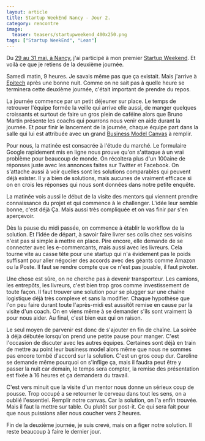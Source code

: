 ```yaml
---
layout: article
title: Startup WeekEnd Nancy - Jour 2.
category: rencontre
image:
  teaser: teasers/startupweekend_400x250.png
tags: ["Startup WeekEnd", "Lean"]
---
```



Du [29 au 31 mai, à Nancy](http://www.up.co/communities/france/nancy/startup-weekend/5866), j'ai participé à mon premier [Startup Weekend](http://startupweekend.org/). Et voilà ce que je retiens de la deuxième journée.

Samedi matin, 9 heures. Je savais même pas que ça existait. Mais j'arrive à [Epitech](http://www.epitech.eu/nancy/ecole-informatique-nancy.aspx) après une bonne nuit. Comme on ne sait pas à quelle heure se terminera cette deuxième journée, c'était important de prendre du repos.

La journée commence par un petit déjeuner sur place. Le temps de retrouver l'équipe formée la veille qui arrive elle aussi, de manger quelques croissants et surtout de faire un gros plein de caféine alors que Bruno Martin présente les coachs qui pourrons nous venir en aide durant la journée. Et pour finir le lancement de la journée, chaque équipe part dans la salle qui lui est attribuée avec un grand [Business Model Canvas](http://en.wikipedia.org/wiki/Business_Model_Canvas) à remplir.

Pour nous, la matinée est consacrée à l'étude du marché. Le formulaire Google rapidement mis en ligne nous prouve qu'on s'attaque à un vrai problème pour beaucoup de monde. On récoltera plus d'un 100aine de réponses juste avec les annonces faites sur Twitter et Facebook. On s'attache aussi à voir quelles sont les solutions comparables qui peuvent déjà exister. Il y a bien de solutions, mais aucunes de vraiment efficace si on en crois les réponses qui nous sont données dans notre petite enquête.

La matinée vois aussi le début de la visite des mentors qui viennent prendre connaissance du projet et qui commence à le challenger. L'idée leur semble bonne, c'est déjà Ça. Mais aussi très compliquée et on vas finir par s'en aperçevoir.

Dès la pause du midi passée, on commence à établir le workflow de la solution. Et l'idée de départ, à savoir faire livrer ses colis chez ses voisins n'est pas si simple à mettre en place. Pire encore, elle demande de se connecter avec les e-commercants, mais aussi avec les livreurs. Cela tourne vite au casse tête pour une startup qui n'a évidement pas le poids suffisant pour aller négocier des accords avec des géants comme Amazon ou la Poste. Il faut se rendre compte que ce n'est pas jouable, il faut pivoter.

Une chose est sûre, on ne cherche pas à devenir transporteur. Les camions, les entrepôts, les livreurs, c'est bien trop gros comme investissement de toute façon. Il faut trouver une solution pour se plugger sur une chaîne logistique déjà très complexe et sans la modifier. Chaque hypothèse que l'on peu faire durant toute l'après-midi est aussitôt remise en cause par la visite d'un coach. On en viens même à se demander s'ils sont vraiment là pour nous aider. Au final, c'est bien eux qui on raison.

Le seul moyen de parvenir est donc de s'ajouter en fin de chaîne. La soirée à déjà débutée lorsqu'on prend une petite pause pour manger. C'est l'occasion de discuter avec les autres équipes. Certaines sont déjà en train de mettre au point leur business model alors même que nous ne sommes pas encore tombé d'accord sur la solution. C'est un gros coup dur. Caroline se demande même pourquoi on s'inflige ça, mais il faudra peut être y passer la nuit car demain, le temps sera compter, la remise des présentation est fixée à 16 heures et ça demandera du travail.

C'est vers minuit que la visite d'un mentor nous donne un sérieux coup de pousse. Trop occupé a se retourner le cerveau dans tout les sens, on a oublié l'essentiel. Remplir notre canvas. Car la solution, on l'a enfin trouvée. Mais il faut la mettre sur table. Ou plutôt sur post-it. Ce qui sera fait pour que nous puissions aller nous coucher vers 2 heures.

Fin de la deuxième journée, je suis crevé, mais on a figer notre solution. Il reste beaucoup à faire le dernier jour.
